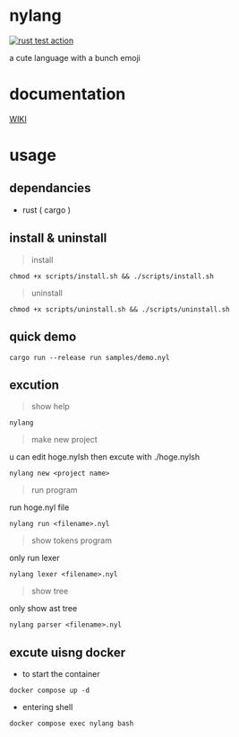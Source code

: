 <!-- ![](_img/emojis.png) -->

# nylang

[![rust test action](https://github.com/jumang4423/nylang/actions/workflows/test.yml/badge.svg?branch=main)](https://github.com/jumang4423/nylang/actions/workflows/test.yml)

a cute language with a bunch emoji

# documentation

[WIKI](https://github.com/jumang4423/nylang/wiki)

# usage

## dependancies

- rust ( cargo )

## install & uninstall

> install 

```
chmod +x scripts/install.sh && ./scripts/install.sh
```

> uninstall

```
chmod +x scripts/uninstall.sh && ./scripts/uninstall.sh
```

## quick demo

```
cargo run --release run samples/demo.nyl
```
## excution

> show help

```
nylang
```

> make new project

u can edit hoge.nylsh
then excute with ./hoge.nylsh

```
nylang new <project name>
```

> run program

run hoge.nyl file

```
nylang run <filename>.nyl
```

> show tokens program

only run lexer

```
nylang lexer <filename>.nyl
```

> show tree

only show ast tree

```
nylang parser <filename>.nyl
```

## excute uisng docker

- to start the container

```
docker compose up -d
```

- entering shell

```
docker compose exec nylang bash
```